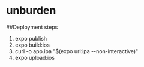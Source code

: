 # unburden

##Deployment steps
1) expo publish
1) expo build:ios
1) curl -o app.ipa "$(expo url:ipa --non-interactive)"
1) expo upload:ios